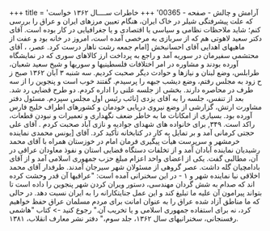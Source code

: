 +++
title = 'آرامش و چالش - صفحه - 00365'
+++
خاطرات ســــال ۱۳۶۲ خواست که علت پیشرفتگی شیلر در خاک ایران، هنگام تعیین مرزهای ایران و عراق را بررسی کنم؛ شاید ملاحظات نظامی و سیاسی یا اقتصادی و یا جغرافیایی در کار بوده است. آقای دکتر سعید لاهوتی هم که از سربازی به مرخصی آمده است، امروز در خانه بود و عفت از ماهیهای اهدایی آقای احسانبخش [امام جمعه رشت ناهار درست کرد. عصر، ، آقای محتشمی سفیرمان در سوریه آمد و راجع به پرداخت ارز کالاهای سوری که در نمایشگاه آورده بودند و مشاوره در امر اختلافات فلسطینیها و سوریها و شیخ سعید شعبان، طرابلس، وضع لبنان و نیازها و حوادث دیگر صحبت کردیم. سه شنبه ۳ آبان ۱۳۶۲ صبح ز ح زود به مجلس رفتم، وضع دیشب جبهه را پرسیدم. گفتند خوب است و پنجوین را از سه طرف در محاصره دارند. بخشی از جلسه علنی را اداره کردم. دو طرح قضایی رد شد. بعد از تنفس، جلسه را به آقای یزدی [نائب رئیس اول مجلس سپردم. مسئول دفتر مشاورت ارتش، گزارشی از وضع نیروی دریایی خودمان و کشورهای اطراف خلیج فارس آورده بود. بسیاری از امکانات ما به خاطر ضعف نگهداری و تعمیرات و نبودن قطعات، راکد است. ۳۴۹, برای خانواده های شهدای جوادیه و نازی آباد صحبت کردم . آقای علی حجتی کرمانی آمد و بر تمایل به کار در کتابخانه تأکید کرد. آقای [یونس محمدی نماینده خرمشهر و سرپرست هیأت پیگیری فرمان امام در خوزستان همراه با آقای محمد رشیدیان نماینده آبادان آمد و از تخلفات دستگاه قضایی استان و نفوذ معاودان عراقی در آن، مطالبی گفت. یکی از اعضای واحد اعزام مبلغ حزب جمهوری اسلامی آمد و از آقای بادامچیان گله داشت. عصر گروهی از مسئولان شهر سیرجان آمدند. طرفدار آقای محمد اخلاقی نیا نماینده شهر و ۱ - در این سخنرانی آمده است: "عراقیها آن قدر وحشت کرده اند که صدام به شش گردان مهندسی، دستور ویران کردن شهر پنجوین را داده است تا بتواند پیرامون آن علیه ما تبلیغ کند و این عمل جنایتکارانه را به ایران نسبت دهد. در حالی که ما مناطق آزاد شده عراق را به عنوان امانت برای مردم مسلمان عراق حفظ خواهیم کرد، نه برای استفاده جمهوری اسلامی و یا تخریب آن." رجوع کنید -> کتاب "هاشمی رفسنجانی، سخنرانیهای سال ۱۳۶۲، جلد سوم،" دفتر نشر معارف انقلاب، ۱۳۸۱.